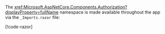 The <xref:Microsoft.AspNetCore.Components.Authorization?displayProperty=fullName> namespace is made available throughout the app via the `_Imports.razor` file:

[!code-razor[](imports-standalone.razor?highlight=3)]
